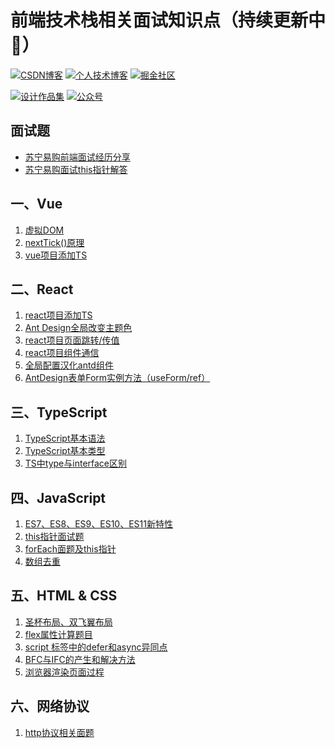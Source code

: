 # 前端技术栈相关面试知识点（持续更新中:running:）

<!-- ## 相关链接 -->
[![CSDN博客](https://img.shields.io/badge/CSDN博客-@情非得已小猿猿-orange)](https://blog.csdn.net/weixin_43924228)
[![个人技术博客](https://img.shields.io/badge/个人技术博客-@马超-green)](https://machao07.github.io)
[![掘金社区](https://img.shields.io/badge/掘金社区-@情非得已小猿猿-blue)](https://juejin.cn/user/1337486669527096)

[![设计作品集](https://img.shields.io/badge/设计作品集-@情非得已小猿猿-yellow)](https://machao07.zcool.com.cn)
[![公众号](https://img.shields.io/badge/公众号-@情非得已小猿猿-greentea)](https://machao07.github.io/img/official_account.jpg)


<!-- 1️⃣&nbsp;[CSDN](https://blog.csdn.net/weixin_43924228)&emsp;2️⃣&nbsp;[Machao's Blog](https://machao07.github.io/)&emsp;3️⃣&nbsp;[ZCOOL站酷](https://machao07.zcool.com.cn/) -->

## 面试题
- [苏宁易购前端面试经历分享](https://blog.csdn.net/weixin_43924228/article/details/90699272)
- [苏宁易购面试this指针解答](https://blog.csdn.net/weixin_43924228/article/details/90755267)

## 一、Vue
1. [虚拟DOM](https://github.com/machao07/interview-questions/issues/1)
2. [nextTick()原理](https://blog.csdn.net/weixin_43924228/article/details/106548886)
3. [vue项目添加TS](https://github.com/machao07/interview-questions/issues/7)

## 二、React
1. [react项目添加TS](https://github.com/machao07/interview-questions/issues/2)
2. [Ant Design全局改变主题色](https://github.com/machao07/react-admin/issues/1)
3. [react项目页面跳转/传值](https://github.com/machao07/react-admin/issues/3)
4. [react项目组件通信](https://github.com/machao07/react-admin/issues/4)
5. [全局配置汉化antd组件](https://github.com/machao07/react-admin/issues/2)
6. [AntDesign表单Form实例方法（useForm/ref）](https://github.com/machao07/react-admin/issues/5)

## 三、TypeScript
1. [TypeScript基本语法](https://github.com/machao07/interview-questions/issues/3)
2. [TypeScript基本类型](https://github.com/machao07/interview-questions/issues/10)
3. [TS中type与interface区别](https://github.com/machao07/interview-questions/issues/12)

## 四、JavaScript
1. [ES7、ES8、ES9、ES10、ES11新特性](https://github.com/machao07/interview-questions/issues/4)
2. [this指针面试题](https://github.com/machao07/interview-questions/issues/9)
3. [forEach面题及this指针](https://github.com/machao07/interview-questions/issues/11)
4. [数组去重](https://github.com/machao07/interview-questions/issues/13)

## 五、HTML & CSS
1. [圣杯布局、双飞翼布局](https://github.com/machao07/interview-questions/issues/6)
2. [flex属性计算题目](https://github.com/machao07/interview-questions/issues/5)
3. [script 标签中的defer和async异同点](https://github.com/machao07/interview-questions/issues/8)
4. [BFC与IFC的产生和解决方法](https://github.com/machao07/interview-questions/issues/14)
5. [浏览器渲染页面过程](https://github.com/machao07/interview-questions/issues/16)

## 六、网络协议
1. [http协议相关面题](https://github.com/machao07/interview-questions/issues/15)

